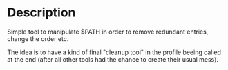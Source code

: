 # Description

Simple tool to manipulate $PATH in order to remove redundant entries, 
change the order etc.

The idea is to have a kind of final "cleanup tool" in the profile 
beeing called at the end (after all other tools had the chance to create their usual mess).
